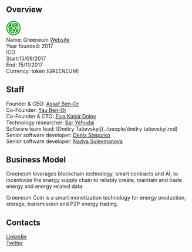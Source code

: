 ## Overview
![ logo](../projects/logo/greeneum.jpg)  
Name: Greeneum
[Website](www.greeneum.net)   
Year founded: 2017   
ICO  
Start:15/09/2017	  
End: 15/11/2017	   
Currency: token (GREENEUM)	  
## Staff 
Founder & CEO: [Assaf Ben-Or](../people/assaf_ben-or.md)   
Co-Founder: [Yau Ben-Or](../people/yau_ben-or.md)  
Co-Founder & CTO: [Elya Katsir Dolev](../people/elya_katsir_dolev.md)  
Technology researcher: [Bar Yehudai](../people/bar_yehudai)  
Software team lead: [Dmitry Tatievskyi](../people/dmitry tatievskyi.md)  
Senior software developer: [Denis Stepurko](../people/denis_stepurko)  
Senior software developer: [Nadya Suleymanova](../people/nadya_suleymanova)  
## Business Model
Greeneum leverages blockchain technology, smart contracts and AI, to incentivize the energy supply chain to reliably create, maintain and trade energy and energy related data.

Greeneum Coin is a smart monetization technology for energy production, storage, transmission and P2P energy trading.
## Contacts     
[Linkedin](https://www.linkedin.com/company/18180628/)  
[Twitter](https://twitter.com/greeneum1)   
  

